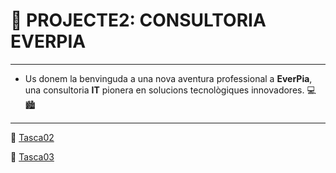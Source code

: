 # 💼 **PROJECTE2: CONSULTORIA EVERPIA**
---
- Us donem la benvinguda a una nova aventura professional a **EverPia**, una consultoria **IT** pionera en solucions tecnològiques innovadores. 💻🏙️

---

📁 [Tasca02](Tasca02/readme.md)

📁 [Tasca03](Tasca03/readme.md)

